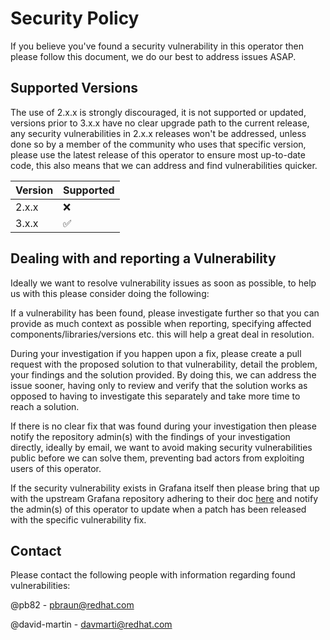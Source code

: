 # Security Policy

If you believe you've found a security vulnerability in this operator then please follow this document, we do our best
to address issues ASAP.

## Supported Versions

The use of 2.x.x is strongly discouraged, it is not supported or updated, versions prior to 3.x.x have no clear upgrade
path to the current release, any security vulnerabilities in 2.x.x releases won't be addressed, unless done so by a
member of the community who uses that specific version,
please use the latest release of this operator to ensure most up-to-date code, this also means that we can address and
find vulnerabilities quicker.

| Version | Supported          |
| ------- | ------------------ |
| 2.x.x   | :x:                |
| 3.x.x   | :white_check_mark: |

## Dealing with and reporting a Vulnerability

Ideally we want to resolve vulnerability issues as soon as possible, to help us with this please consider doing the
following:

If a vulnerability has been found, please investigate further so that you can provide as much context as possible when
reporting, specifying affected components/libraries/versions etc. this will help a great deal in resolution.

During your investigation if you happen upon a fix, please create a pull request with the proposed solution to that
vulnerability, detail the problem, your findings and the solution provided. By doing this, we can address the issue
sooner, having only to review and verify that the solution works as opposed to having to investigate this separately and
take more time to reach a solution.

If there is no clear fix that was found during your investigation then please notify the repository admin(s) with the
 findings of your investigation directly, ideally by email, we want to avoid making security vulnerabilities public
 before we can solve them, preventing bad actors from exploiting users of this operator.

If the security vulnerability exists in Grafana itself then please bring that up with the upstream
Grafana repository adhering to their doc [here](https://github.com/grafana/grafana/blob/master/SECURITY.md) and notify
the admin(s) of this operator to update when a patch has been released with the specific vulnerability fix.

## Contact

Please contact the following people with information regarding found vulnerabilities:

@pb82 - pbraun@redhat.com

@david-martin - davmarti@redhat.com
